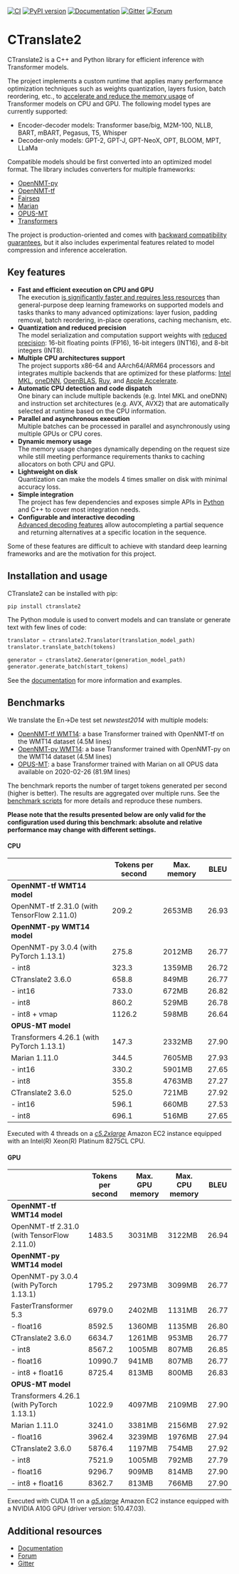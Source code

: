 [![CI](https://github.com/OpenNMT/CTranslate2/workflows/CI/badge.svg)](https://github.com/OpenNMT/CTranslate2/actions?query=workflow%3ACI) [![PyPI version](https://badge.fury.io/py/ctranslate2.svg)](https://badge.fury.io/py/ctranslate2) [![Documentation](https://img.shields.io/badge/docs-latest-blue.svg)](https://opennmt.net/CTranslate2/) [![Gitter](https://badges.gitter.im/OpenNMT/CTranslate2.svg)](https://gitter.im/OpenNMT/CTranslate2?utm_source=badge&utm_medium=badge&utm_campaign=pr-badge) [![Forum](https://img.shields.io/discourse/status?server=https%3A%2F%2Fforum.opennmt.net%2F)](https://forum.opennmt.net/)

# CTranslate2

CTranslate2 is a C++ and Python library for efficient inference with Transformer models.

The project implements a custom runtime that applies many performance optimization techniques such as weights quantization, layers fusion, batch reordering, etc., to [accelerate and reduce the memory usage](#benchmarks) of Transformer models on CPU and GPU. The following model types are currently supported:

* Encoder-decoder models: Transformer base/big, M2M-100, NLLB, BART, mBART, Pegasus, T5, Whisper
* Decoder-only models: GPT-2, GPT-J, GPT-NeoX, OPT, BLOOM, MPT, LLaMa

Compatible models should be first converted into an optimized model format. The library includes converters for multiple frameworks:

* [OpenNMT-py](https://opennmt.net/CTranslate2/guides/opennmt_py.html)
* [OpenNMT-tf](https://opennmt.net/CTranslate2/guides/opennmt_tf.html)
* [Fairseq](https://opennmt.net/CTranslate2/guides/fairseq.html)
* [Marian](https://opennmt.net/CTranslate2/guides/marian.html)
* [OPUS-MT](https://opennmt.net/CTranslate2/guides/opus_mt.html)
* [Transformers](https://opennmt.net/CTranslate2/guides/transformers.html)

The project is production-oriented and comes with [backward compatibility guarantees](https://opennmt.net/CTranslate2/versioning.html), but it also includes experimental features related to model compression and inference acceleration.

## Key features

* **Fast and efficient execution on CPU and GPU**<br/>The execution [is significantly faster and requires less resources](#benchmarks) than general-purpose deep learning frameworks on supported models and tasks thanks to many advanced optimizations: layer fusion, padding removal, batch reordering, in-place operations, caching mechanism, etc.
* **Quantization and reduced precision**<br/>The model serialization and computation support weights with [reduced precision](https://opennmt.net/CTranslate2/quantization.html): 16-bit floating points (FP16), 16-bit integers (INT16), and 8-bit integers (INT8).
* **Multiple CPU architectures support**<br/>The project supports x86-64 and AArch64/ARM64 processors and integrates multiple backends that are optimized for these platforms: [Intel MKL](https://software.intel.com/content/www/us/en/develop/tools/oneapi/components/onemkl.html), [oneDNN](https://github.com/oneapi-src/oneDNN), [OpenBLAS](https://www.openblas.net/), [Ruy](https://github.com/google/ruy), and [Apple Accelerate](https://developer.apple.com/documentation/accelerate).
* **Automatic CPU detection and code dispatch**<br/>One binary can include multiple backends (e.g. Intel MKL and oneDNN) and instruction set architectures (e.g. AVX, AVX2) that are automatically selected at runtime based on the CPU information.
* **Parallel and asynchronous execution**<br/>Multiple batches can be processed in parallel and asynchronously using multiple GPUs or CPU cores.
* **Dynamic memory usage**<br/>The memory usage changes dynamically depending on the request size while still meeting performance requirements thanks to caching allocators on both CPU and GPU.
* **Lightweight on disk**<br/>Quantization can make the models 4 times smaller on disk with minimal accuracy loss.
* **Simple integration**<br/>The project has few dependencies and exposes simple APIs in [Python](https://opennmt.net/CTranslate2/python/overview.html) and C++ to cover most integration needs.
* **Configurable and interactive decoding**<br/>[Advanced decoding features](https://opennmt.net/CTranslate2/decoding.html) allow autocompleting a partial sequence and returning alternatives at a specific location in the sequence.

Some of these features are difficult to achieve with standard deep learning frameworks and are the motivation for this project.

## Installation and usage

CTranslate2 can be installed with pip:

```bash
pip install ctranslate2
```

The Python module is used to convert models and can translate or generate text with few lines of code:

```python
translator = ctranslate2.Translator(translation_model_path)
translator.translate_batch(tokens)

generator = ctranslate2.Generator(generation_model_path)
generator.generate_batch(start_tokens)
```

See the [documentation](https://opennmt.net/CTranslate2) for more information and examples.

## Benchmarks

We translate the En->De test set *newstest2014* with multiple models:

* [OpenNMT-tf WMT14](https://opennmt.net/Models-tf/#translation): a base Transformer trained with OpenNMT-tf on the WMT14 dataset (4.5M lines)
* [OpenNMT-py WMT14](https://opennmt.net/Models-py/#translation): a base Transformer trained with OpenNMT-py on the WMT14 dataset (4.5M lines)
* [OPUS-MT](https://github.com/Helsinki-NLP/OPUS-MT-train/tree/master/models/en-de#opus-2020-02-26zip): a base Transformer trained with Marian on all OPUS data available on 2020-02-26 (81.9M lines)

The benchmark reports the number of target tokens generated per second (higher is better). The results are aggregated over multiple runs. See the [benchmark scripts](tools/benchmark) for more details and reproduce these numbers.

**Please note that the results presented below are only valid for the configuration used during this benchmark: absolute and relative performance may change with different settings.**

#### CPU

| | Tokens per second | Max. memory | BLEU |
| --- | --- | --- | --- |
| **OpenNMT-tf WMT14 model** | | | |
| OpenNMT-tf 2.31.0 (with TensorFlow 2.11.0) | 209.2 | 2653MB | 26.93 |
| **OpenNMT-py WMT14 model** | | | |
| OpenNMT-py 3.0.4 (with PyTorch 1.13.1) | 275.8 | 2012MB | 26.77 |
| - int8 | 323.3 | 1359MB | 26.72 |
| CTranslate2 3.6.0 | 658.8 | 849MB | 26.77 |
| - int16 | 733.0 | 672MB | 26.82 |
| - int8 | 860.2 | 529MB | 26.78 |
| - int8 + vmap | 1126.2 | 598MB | 26.64 |
| **OPUS-MT model** | | | |
| Transformers 4.26.1 (with PyTorch 1.13.1) | 147.3 | 2332MB | 27.90 |
| Marian 1.11.0 | 344.5 | 7605MB | 27.93 |
| - int16 | 330.2 | 5901MB | 27.65 |
| - int8 | 355.8 | 4763MB | 27.27 |
| CTranslate2 3.6.0 | 525.0 | 721MB | 27.92 |
| - int16 | 596.1 | 660MB | 27.53 |
| - int8 | 696.1 | 516MB | 27.65 |

Executed with 4 threads on a [*c5.2xlarge*](https://aws.amazon.com/ec2/instance-types/c5/) Amazon EC2 instance equipped with an Intel(R) Xeon(R) Platinum 8275CL CPU.

#### GPU

| | Tokens per second | Max. GPU memory | Max. CPU memory | BLEU |
| --- | --- | --- | --- | --- |
| **OpenNMT-tf WMT14 model** | | | | |
| OpenNMT-tf 2.31.0 (with TensorFlow 2.11.0) | 1483.5 | 3031MB | 3122MB | 26.94 |
| **OpenNMT-py WMT14 model** | | | | |
| OpenNMT-py 3.0.4 (with PyTorch 1.13.1) | 1795.2 | 2973MB | 3099MB | 26.77 |
| FasterTransformer 5.3 | 6979.0 | 2402MB | 1131MB | 26.77 |
| - float16 | 8592.5 | 1360MB | 1135MB | 26.80 |
| CTranslate2 3.6.0 | 6634.7 | 1261MB | 953MB | 26.77 |
| - int8 | 8567.2 | 1005MB | 807MB | 26.85 |
| - float16 | 10990.7 | 941MB | 807MB | 26.77 |
| - int8 + float16 | 8725.4 | 813MB | 800MB | 26.83 |
| **OPUS-MT model** | | | | |
| Transformers 4.26.1 (with PyTorch 1.13.1) | 1022.9 | 4097MB | 2109MB | 27.90 |
| Marian 1.11.0 | 3241.0 | 3381MB | 2156MB | 27.92 |
| - float16 | 3962.4 | 3239MB | 1976MB | 27.94 |
| CTranslate2 3.6.0 | 5876.4 | 1197MB | 754MB | 27.92 |
| - int8 | 7521.9 | 1005MB | 792MB | 27.79 |
| - float16 | 9296.7 | 909MB | 814MB | 27.90 |
| - int8 + float16 | 8362.7 | 813MB | 766MB | 27.90 |

Executed with CUDA 11 on a [*g5.xlarge*](https://aws.amazon.com/ec2/instance-types/g5/) Amazon EC2 instance equipped with a NVIDIA A10G GPU (driver version: 510.47.03).

## Additional resources

* [Documentation](https://opennmt.net/CTranslate2)
* [Forum](https://forum.opennmt.net)
* [Gitter](https://gitter.im/OpenNMT/CTranslate2)
